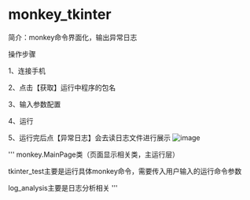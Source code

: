 # monkey_tkinter
简介：monkey命令界面化，输出异常日志

操作步骤

1、连接手机

2、点击【获取】运行中程序的包名

3、输入参数配置

4、运行

5、运行完后点【异常日志】会去读日志文件进行展示
![image](https://user-images.githubusercontent.com/74752752/202149849-af5aa84a-7298-4215-84bb-885a8e334b76.png)


'''
monkey.MainPage类（页面显示相关类，主运行层）

tkinter_test主要是运行具体monkey命令，需要传入用户输入的运行命令参数

log_analysis主要是日志分析相关
'''
